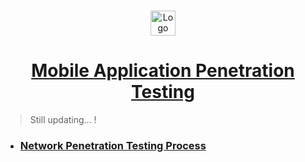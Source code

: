 <br />
<p align="center">
  <a href="https://github.com/sarathlalup">
    <img src="https://www.google.com/url?sa=i&url=https%3A%2F%2Fwww.craw.in%2Fmobile-application-penetration-testing%2F&psig=AOvVaw1tSaUVlRdhh6NSA0ShR_C3&ust=1581308142281000&source=images&cd=vfe&ved=0CAIQjRxqFwoTCJjK3PiPxucCFQAAAAAdAAAAABAD" alt="Logo" width="40" height="40">
  <h1 align="center">Mobile Application Penetration Testing </h1>
    
   </a>
    
  

  

 
</p>

> Still updating...   !

* ###  [ Network Penetration Testing Process]()

